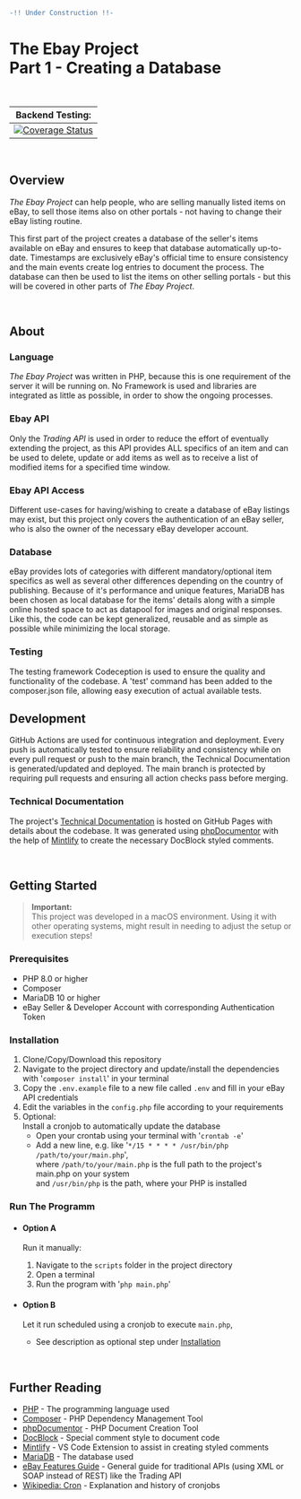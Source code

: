 ```diff
-!! Under Construction !!-
```

# The Ebay Project </br>Part 1 - Creating a Database

</br>

<!-- prettier-ignore -->
| Backend Testing: |
| :-: |
| [![Coverage Status](https://coveralls.io/repos/github/irenepapaspyratos/ebay-project-part1/badge.svg?branch=main&kill_cache=1)](https://coveralls.io/github/irenepapaspyratos/ebay-project-part1?branch=main) |

</br>

## Overview

_The Ebay Project_ can help people, who are selling manually listed items on eBay, to sell those items also on other portals - not having to change their eBay listing routine.

This first part of the project creates a database of the seller's items available on eBay and ensures to keep that database automatically up-to-date. Timestamps are exclusively eBay's official time to ensure consistency and the main events create log entries to document the process. The database can then be used to list the items on other selling portals - but this will be covered in other parts of _The Ebay Project_.

</br>

## About

### Language

_The Ebay Project_ was written in PHP, because this is one requirement of the server it will be running on. No Framework is used and libraries are integrated as little as possible, in order to show the ongoing processes.

### Ebay API

Only the _Trading API_ is used in order to reduce the effort of eventually extending the project, as this API provides ALL specifics of an item and can be used to delete, update or add items as well as to receive a list of modified items for a specified time window.

### Ebay API Access

Different use-cases for having/wishing to create a database of eBay listings may exist, but this project only covers the authentication of an eBay seller, who is also the owner of the necessary eBay developer account.

### Database

eBay provides lots of categories with different mandatory/optional item specifics as well as several other differences depending on the country of publishing. Because of it's performance and unique features, MariaDB has been chosen as local database for the items' details along with a simple online hosted space to act as datapool for images and original responses. Like this, the code can be kept generalized, reusable and as simple as possible while minimizing the local storage.

### Testing

The testing framework Codeception is used to ensure the quality and functionality of the codebase. A 'test' command has been added to the composer.json file, allowing easy execution of actual available tests.

## Development

GitHub Actions are used for continuous integration and deployment. Every push is automatically tested to ensure reliability and consistency while on every pull request or push to the main branch, the Technical Documentation is generated/updated and deployed. The main branch is protected by requiring pull requests and ensuring all action checks pass before merging.

### Technical Documentation

The project's [Technical Documentation](https://irenepapaspyratos.github.io/ebay-project-part1/) is hosted on GitHub Pages with details about the codebase. It was generated using [phpDocumentor](https://www.phpdoc.org/) with the help of [Mintlify](https://marketplace.visualstudio.com/items?itemName=mintlify.document) to create the necessary DocBlock styled comments.

</br>

## Getting Started

> **Important:**  
> This project was developed in a macOS environment. Using it with other operating systems, might result in needing to adjust the setup or execution steps!

### Prerequisites

-   PHP 8.0 or higher
-   Composer
-   MariaDB 10 or higher
-   eBay Seller & Developer Account with corresponding Authentication Token

### Installation

1. Clone/Copy/Download this repository
1. Navigate to the project directory and update/install the dependencies with '`composer install`' in your terminal
1. Copy the `.env.example` file to a new file called `.env` and fill in your eBay API credentials
1. Edit the variables in the `config.php` file according to your requirements
1. Optional:  
   Install a cronjob to automatically update the database
    - Open your crontab using your terminal with '`crontab -e`'
    - Add a new line, e.g. like '`*/15 * * * * /usr/bin/php /path/to/your/main.php`',  
       where `/path/to/your/main.php` is the full path to the project's main.php on your system  
       and `/usr/bin/php` is the path, where your PHP is installed

### Run The Programm

-   #### Option A

    Run it manually:

    1. Navigate to the `scripts` folder in the project directory
    1. Open a terminal
    1. Run the program with '`php main.php`'

-   #### Option B

    Let it run scheduled using a cronjob to execute `main.php`,

    -   See description as optional step under [Installation](#installation)

</br>

## Further Reading

-   [PHP](https://www.php.net/) - The programming language used
-   [Composer](https://getcomposer.org/) - PHP Dependency Management Tool
-   [phpDocumentor](https://www.phpdoc.org/) - PHP Document Creation Tool
-   [DocBlock](https://docs.phpdoc.org/guide/guides/docblocks.html) - Special comment style to document code
-   [Mintlify](https://marketplace.visualstudio.com/items?itemName=mintlify.document) - VS Code Extension to assist in creating styled comments
-   [MariaDB](https://mariadb.org/documentation/) - The database used
-   [eBay Features Guide](https://developer.ebay.com/DevZone/guides/features-guide/default.html#features-guide-landing.html?TocPath=_____1) - General guide for traditional APIs (using XML or SOAP instead of REST) like the Trading API
-   [Wikipedia: Cron](https://en.wikipedia.org/wiki/Cron) - Explanation and history of cronjobs
